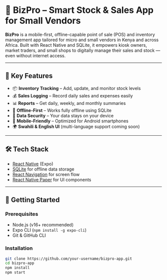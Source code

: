 # 📱 BizPro – Smart Stock & Sales App for Small Vendors

**BizPro** is a mobile-first, offline-capable point of sale (POS) and inventory management app tailored for micro and small vendors in Kenya and across Africa. Built with React Native and SQLite, it empowers kiosk owners, market traders, and small shops to digitally manage their sales and stock — even without internet access.

---

## 🌟 Key Features

- 📦 **Inventory Tracking** – Add, update, and monitor stock levels  
- 💰 **Sales Logging** – Record daily sales and expenses easily  
- 📊 **Reports** – Get daily, weekly, and monthly summaries  
- 🔌 **Offline-First** – Works fully offline using SQLite  
- 🔐 **Data Security** – Your data stays on your device  
- 📲 **Mobile-Friendly** – Optimized for Android smartphones  
- 🌍 **Swahili & English UI** (multi-language support coming soon)

---

## 🛠️ Tech Stack

- [React Native](https://reactnative.dev/) (Expo)
- [SQLite](https://docs.expo.dev/versions/latest/sdk/sqlite/) for offline data storage
- [React Navigation](https://reactnavigation.org/) for screen flow
- [React Native Paper](https://callstack.github.io/react-native-paper/) for UI components

---

## 🚀 Getting Started

### Prerequisites
- Node.js (v16+ recommended)
- Expo CLI (`npm install -g expo-cli`)
- Git & GitHub CLI

### Installation
```bash
git clone https://github.com/your-username/bizpro-app.git
cd bizpro-app
npm install
npm start
